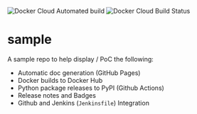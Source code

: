 ![Docker Cloud Automated
build](https://img.shields.io/docker/cloud/automated/satchahal/sample.svg)
![Docker Cloud Build
Status](https://img.shields.io/docker/cloud/build/satchahal/sample.svg)

# sample 
A sample repo to help display / PoC the following:
* Automatic doc generation (GitHub Pages)
* Docker builds to Docker Hub
* Python package releases to PyPI (Github Actions) 
* Release notes and Badges
* Github and Jenkins (`Jenkinsfile`) Integration
